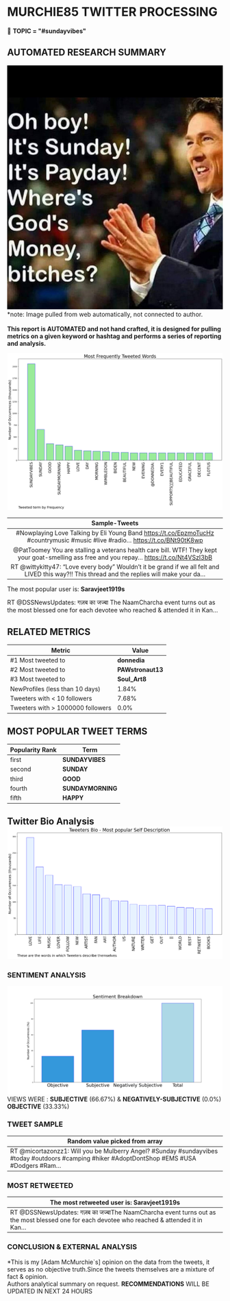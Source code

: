 # MURCHIE85 TWITTER PROCESSING 
&#x1F34E; **TOPIC = "#sundayvibes"**

## AUTOMATED RESEARCH SUMMARY

![image](assets/2022-07-10hashtagImage.png)*note: Image pulled from web automatically, not connected to author.
<br></br>
<b> This report is AUTOMATED and not hand crafted, it is designed for pulling metrics on a given keyword or hashtag and performs a series of reporting and analysis.</b>



![image](assets/2022-07-10TWEETS.png)



|                **Sample-Tweets**        |
| :-------------: |
| #Nowplaying Love Talking  by Eli Young Band  https://t.co/EpzmoTucHz #countrymusic #music #live #radio… https://t.co/BNt90tK8wp |
| @PatToomey You are stalling a veterans health care bill. WTF! They kept your goat-smelling ass free and you repay… https://t.co/Nt4VSzI3bB |
| RT @wittykitty47: “Love every body” Wouldn’t it be grand if we all felt and LIVED this way?!! This thread and the replies will make your da… |

The most popular user is: **Saravjeet1919s**
<div class="alert alert-block alert-danger"> RT @DSSNewsUpdates: गज़ब का जज्बा
The NaamCharcha event turns out as the most blessed one for each devotee who reached &amp; attended it in Kan…</div>

## RELATED METRICS<br>
| Metric | Value |
| ------------- | ------------- |
| #1 Most tweeted to  | **donnedia** |
| #2 Most tweeted to  | **PAWstronaut13** |
| #3 Most tweeted to  | **Soul_Art8** |
| NewProfiles (less than 10 days) | 1.84%  |
| Tweeters with < 10 followers  | 7.68%|
| Tweeters with > 1000000 followers  | 0.0%  |



## MOST POPULAR TWEET TERMS 


| Popularity Rank  | Term |
| ------------- | ------------- |
| first  | **SUNDAYVIBES**  |
| second  | **SUNDAY**  |
| third  | **GOOD** |
| fourth  | **SUNDAYMORNING**  |
| fifth  | **HAPPY**  |


## Twitter Bio Analysis![image](assets/2022-07-10BIO.png)
### SENTIMENT ANALYSIS
![image](assets/2022-07-10sentiment.png)
VIEWS WERE : **SUBJECTIVE**  (66.67%) & **NEGATIVELY-SUBJECTIVE** (0.0%) **OBJECTIVE** (33.33%)

### TWEET SAMPLE 
| Random value picked from array |
| ------------- |
|RT @micortazonzz1: Will you be Mulberry Angel? #Sunday #sundayvibes #today #outdoors #camping #hiker #AdoptDontShop #EMS #USA #Dodgers #Ram… |

### MOST RETWEETED 

| The most retweeted user is: **Saravjeet1919s**  |
| ------------- |
| RT @DSSNewsUpdates: गज़ब का जज्बाThe NaamCharcha event turns out as the most blessed one for each devotee who reached &amp; attended it in Kan… |

### CONCLUSION & EXTERNAL ANALYSIS

*This is my [Adam McMurchie`s] opinion on the data from the tweets, it serves as no objective truth.Since the tweets themselves are a mixture of fact & opinion.<br>
Authors analytical summary on request.
**RECOMMENDATIONS** WILL BE UPDATED IN NEXT  24 HOURS <br>